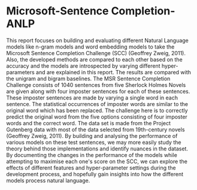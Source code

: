 # Microsoft-Sentence Completion-ANLP
This report focuses on building and evaluating different Natural Language models like n-gram models and word embedding models to take the Microsoft Sentence Completion Challenge (SCC) (Geoffrey Zweig, 2011). Also, the developed methods are compared to each other based on the accuracy and the models are introspected by varying different hyper-parameters and are explained in this report. The results are compared with the unigram and bigram baselines. The MSR Sentence Completion Challenge consists of 1040 sentences from five Sherlock Holmes Novels are given along with four imposter sentences for each of these sentences. These imposter sentences are made by varying a single word in each sentence. The statistical occurrences of imposter words are similar to the original word which has been replaced. The challenge here is to correctly predict the original word from the five options consisting of four imposter words and the correct word. The data set is made from the Project Gutenberg data with most of the data selected from 19th-century novels (Geoffrey Zweig, 2011). By building and analysing the performance of various models on these test sentences, we may more easily study the theory behind those implementations and identify nuances in the dataset. By documenting the changes in the performance of the models while attempting to maximise each one's score on the SCC, we can explore the effects of different features and hyper-parameter settings during the development process, and hopefully gain insights into how the different models process natural language.
